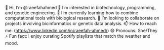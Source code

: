 👋 Hi, I’m @raeefahahmed
👀 I’m interested in biotechnology, programming, and genetic engineering.
🌱 I’m currently learning how to combine computational tools with biological research.
💞️ I’m looking to collaborate on projects involving bioinformatics or genetic data analysis.
📫 How to reach me: (https://www.linkedin.com/in/raeefah-ahmed/)
😄 Pronouns: She/They
⚡ Fun fact: I enjoy curating Spotify playlists that match the weather and mood.
